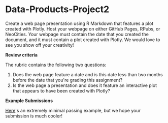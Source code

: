 # Data-Products-Project2

Create a web page presentation using R Markdown that features a plot created with Plotly. Host your webpage on either GitHub Pages, RPubs, or NeoCities. Your webpage must contain the date that you created the document, and it must contain a plot created with Plotly. We would love to see you show off your creativity!

**Review criteria**

The rubric contains the following two questions:

1. Does the web page feature a date and is this date less than two months before the date that you're grading this assignment?
2. Is the web page a presentation and does it feature an interactive plot that appears to have been created with Plotly?

**Example Submissions**

[Here](http://seankross.neocities.org/week3.html)'s an extremely minimal passing example, but we hope your submission is much cooler!
